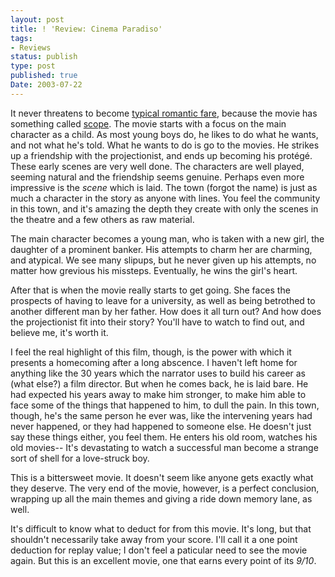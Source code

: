 ```yaml
---
layout: post
title: ! 'Review: Cinema Paradiso'
tags:
- Reviews
status: publish
type: post
published: true
Date: 2003-07-22
---
```


It never threatens to become [typical romantic fare](http://us.imdb.com/Title?0339034), because the movie has something called [scope](http://dictionary.reference.com/search?q=scope).  The movie starts with a focus on the main character as a child.  As most young boys do, he likes to do what he wants, and not what he's told.  What he wants to do is go to the movies.  He strikes up a friendship with the projectionist, and ends up becoming his protégé.  These early scenes are very well done.  The characters are well played, seeming natural and the friendship seems genuine.  Perhaps even more impressive is the *scene* which is laid.  The town (forgot the name) is just as much a character in the story as anyone with lines.  You feel the community in this town, and it's amazing the depth they create with only the scenes in the theatre and a few others as raw material.

The main character becomes a young man, who is taken with a new girl, the daughter of a prominent banker.  His attempts to charm her are charming, and atypical.  We see many slipups, but he never given up his attempts, no matter how grevious his missteps.  Eventually, he wins the girl's heart.

After that is when the movie really starts to get going.  She faces the prospects of having to leave for a university, as well as being betrothed to another different man by her father.  How does it all turn out?  And how does the projectionist fit into their story?  You'll have to watch to find out, and believe me, it's worth it.

I feel the real highlight of this film, though, is the power with which it presents a homecoming after a long abscence.  I haven't left home for anything like the 30 years which the narrator uses to build his career as (what else?) a film director.  But when he comes back, he is laid bare.  He had expected his years away to make him stronger, to make him able to face some of the things that happened to him, to dull the pain.  In this town, though, he's the same person he ever was, like the intervening years had never happened, or they had happened to someone else.  He doesn't just say these things either, you feel them.  He enters his old room, watches his old movies--  It's devastating to watch a successful man become a strange sort of shell for a love-struck boy.

This is a bittersweet movie.  It doesn't seem like anyone gets exactly what they deserve.  The very end of the movie, however, is a perfect conclusion, wrapping up all the main themes and giving a ride down memory lane, as well.

It's difficult to know what to deduct for from this movie.  It's long, but that shouldn't necessarily take away from your score.  I'll call it a one point deduction for replay value;  I don't feel a paticular need to see the movie again.  But this is an excellent movie, one that earns every point of its *9/10*.
